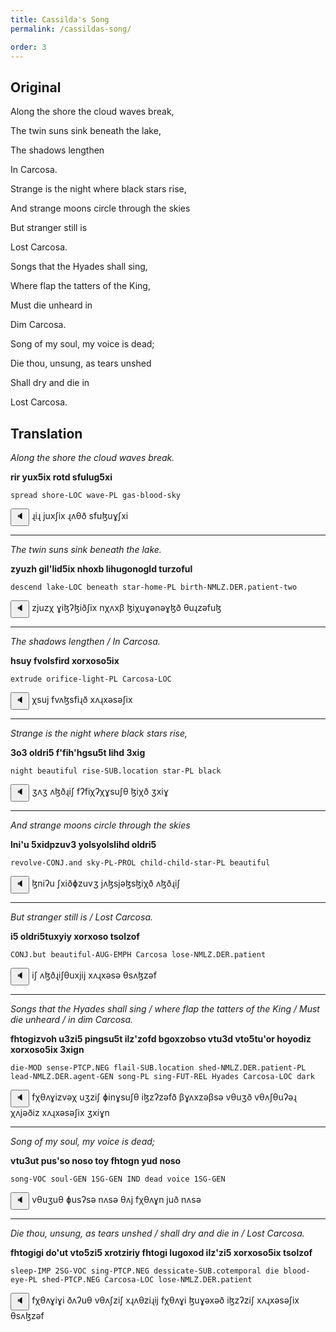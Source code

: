 ```yaml
---
title: Cassilda's Song
permalink: /cassildas-song/

order: 3
---
```


## Original

Along the shore the cloud waves break,

The twin suns sink beneath the lake,

The shadows lengthen

In Carcosa.

Strange is the night where black stars rise,

And strange moons circle through the skies

But stranger still is

Lost Carcosa.

Songs that the Hyades shall sing,

Where flap the tatters of the King,

Must die unheard in

Dim Carcosa.

Song of my soul, my voice is dead;

Die thou, unsung, as tears unshed

Shall dry and die in

Lost Carcosa.

## Translation

_Along the shore the cloud waves break._

**rir yux5ix rotd sfulug5xi**

`spread shore-LOC wave-PL gas-blood-sky`

<span class='spoken '> <button class='speak' type='button' data-ipa='ɻiɻ juxʃix ɻʌθð sfuɮuɣʃxi'>🔈</button> <span class='ipa'>ɻiɻ juxʃix ɻʌθð sfuɮuɣʃxi</span> </span>

---

_The twin suns sink beneath the lake._

**zyuzh gil'lid5ix nhoxb lihugonogld turzoful**

`descend lake-LOC beneath star-home-PL birth-NMLZ.DER.patient-two`

<span class='spoken '> <button class='speak' type='button' data-ipa='zjuzχ ɣiɮʔɮiðʃix nχʌxβ ɮiχuɣənəɣɮð θuɻzəfuɮ'>🔈</button> <span class='ipa'>zjuzχ ɣiɮʔɮiðʃix nχʌxβ ɮiχuɣənəɣɮð θuɻzəfuɮ</span> </span>

---

_The shadows lengthen / In Carcosa._

**hsuy fvolsfird xorxoso5ix**

`extrude orifice-light-PL Carcosa-LOC`

<span class='spoken '> <button class='speak' type='button' data-ipa='χsuj fvʌɮsfiɻð xʌɻxəsəʃix'>🔈</button> <span class='ipa'>χsuj fvʌɮsfiɻð xʌɻxəsəʃix</span> </span>

---

_Strange is the night where black stars rise,_

**3o3 oldri5 f'fih'hgsu5t lihd 3xig**

`night beautiful rise-SUB.location star-PL black`

<span class='spoken '> <button class='speak' type='button' data-ipa='ʒʌʒ ʌɮðɻiʃ fʔfiχʔχɣsuʃθ ɮiχð ʒxiɣ'>🔈</button> <span class='ipa'>ʒʌʒ ʌɮðɻiʃ fʔfiχʔχɣsuʃθ ɮiχð ʒxiɣ</span> </span>

---

_And strange moons circle through the skies_

**lni'u 5xidpzuv3 yolsyolslihd oldri5**

`revolve-CONJ.and sky-PL-PROL child-child-star-PL beautiful`

<span class='spoken '> <button class='speak' type='button' data-ipa='ɮniʔu ʃxiðɸzuvʒ jʌɮsjəɮsɮiχð ʌɮðɻiʃ'>🔈</button> <span class='ipa'>ɮniʔu ʃxiðɸzuvʒ jʌɮsjəɮsɮiχð ʌɮðɻiʃ</span> </span>

---

_But stranger still is / Lost Carcosa._

**i5 oldri5tuxyiy xorxoso tsolzof**

`CONJ.but beautiful-AUG-EMPH Carcosa lose-NMLZ.DER.patient`

<span class='spoken '> <button class='speak' type='button' data-ipa='iʃ ʌɮðɻiʃθuxjij xʌɻxəsə θsʌɮzəf'>🔈</button> <span class='ipa'>iʃ ʌɮðɻiʃθuxjij xʌɻxəsə θsʌɮzəf</span> </span>

---

_Songs that the Hyades shall sing / where flap the tatters of the King / Must die unheard / in dim Carcosa._

**fhtogizvoh u3zi5 pingsu5t ilz'zofd bgoxzobso vtu3d vto5tu'or hoyodiz xorxoso5ix 3xign**

`die-MOD sense-PTCP.NEG flail-SUB.location shed-NMLZ.DER.patient-PL lead-NMLZ.DER.agent-GEN song-PL sing-FUT-REL Hyades Carcosa-LOC dark`

<span class='spoken '> <button class='speak' type='button' data-ipa='fχθʌɣizvəχ uʒziʃ ɸinɣsuʃθ iɮzʔzəfð βɣʌxzəβsə vθuʒð vθʌʃθuʔəɻ χʌjəðiz xʌɻxəsəʃix ʒxiɣn'>🔈</button> <span class='ipa'>fχθʌɣizvəχ uʒziʃ ɸinɣsuʃθ iɮzʔzəfð βɣʌxzəβsə vθuʒð vθʌʃθuʔəɻ χʌjəðiz xʌɻxəsəʃix ʒxiɣn</span> </span>

---

_Song of my soul, my voice is dead;_

**vtu3ut pus'so noso toy fhtogn yud noso**

`song-VOC soul-GEN 1SG-GEN IND dead voice 1SG-GEN`

<span class='spoken '> <button class='speak' type='button' data-ipa='vθuʒuθ ɸusʔsə nʌsə θʌj fχθʌɣn juð nʌsə'>🔈</button> <span class='ipa'>vθuʒuθ ɸusʔsə nʌsə θʌj fχθʌɣn juð nʌsə</span> </span>

---

_Die thou, unsung, as tears unshed / shall dry and die in / Lost Carcosa._

**fhtogigi do'ut vto5zi5 xrotziriy fhtogi lugoxod ilz'zi5 xorxoso5ix tsolzof**

`sleep-IMP 2SG-VOC sing-PTCP.NEG dessicate-SUB.cotemporal die blood-eye-PL shed-PTCP.NEG Carcosa-LOC lose-NMLZ.DER.patient`

<span class='spoken '> <button class='speak' type='button' data-ipa='fχθʌɣiɣi ðʌʔuθ vθʌʃziʃ xɻʌθziɻij fχθʌɣi ɮuɣəxəð iɮzʔziʃ xʌɻxəsəʃix θsʌɮzəf'>🔈</button> <span class='ipa'>fχθʌɣiɣi ðʌʔuθ vθʌʃziʃ xɻʌθziɻij fχθʌɣi ɮuɣəxəð iɮzʔziʃ xʌɻxəsəʃix θsʌɮzəf</span> </span>
